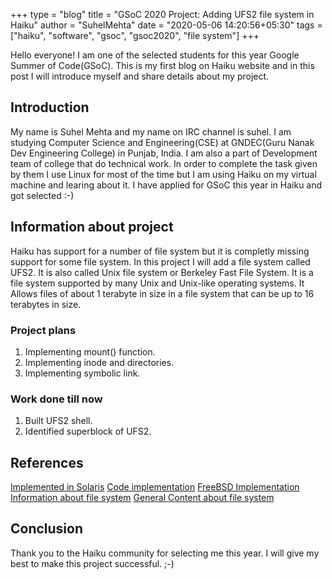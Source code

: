 +++
type = "blog"
title = "GSoC 2020 Project: Adding UFS2 file system in Haiku"
author = "SuhelMehta"
date = "2020-05-06 14:20:56+05:30"
tags = ["haiku", "software", "gsoc", "gsoc2020", "file system"]
+++

Hello everyone!
I am one of the selected students for this year Google Summer of Code(GSoC). This is my first blog on Haiku website and in this post I will introduce myself and share details about my project.

## Introduction
My name is Suhel Mehta and my name on IRC channel is suhel. I am studying Computer Science and Engineering(CSE) at GNDEC(Guru Nanak Dev Engineering College) in Punjab, India. I am also a part of Development team of college that do technical work. In order to complete the task given by them I use Linux for most of the time but I am using Haiku on my virtual machine and learing about it. I have applied for GSoC this year in Haiku and got selected :-)

## Information about project
Haiku has support for a number of file system but it is completly missing support for some file system. In this project I will add a file system called UFS2. It is also called Unix file system or Berkeley Fast File System. It is a file system supported by many Unix and Unix-like operating systems. It Allows files of about 1 terabyte in size in a file system that can be up to 16 terabytes in size.

### Project plans
1) Implementing mount() function.
2) Implementing inode and directories.
3) Implementing symbolic link.

### Work done till now
1) Built UFS2 shell.
2) Identified superblock of UFS2.

## References
[Implemented in Solaris](http://ptgmedia.pearsoncmg.com/images/0131482092/samplechapter/mcdougall_ch15.pdf)
[Code implementation](https://elixir.bootlin.com/linux/v5.5.13/source/fs/ufs)
[FreeBSD Implementation](https://github.com/freebsd/freebsd/tree/master/sys/ufs/ufs)
[Information about file system](https://people.eecs.berkeley.edu/~brewer/cs262/FFS.pdf)
[General Content about file system](https://www.usenix.org/legacy/events/bsdcon03/tech/full_papers/mckusick/mckusick_html/)

## Conclusion
Thank you to the Haiku community for selecting me this year. I will give my best to make this project successful. ;-)
